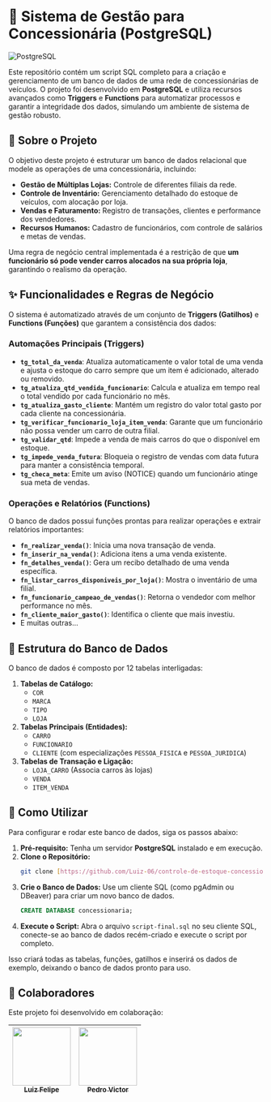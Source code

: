 # 🚗 Sistema de Gestão para Concessionária (PostgreSQL)

![PostgreSQL](https://img.shields.io/badge/PostgreSQL-316192?style=for-the-badge&logo=postgresql&logoColor=white)

Este repositório contém um script SQL completo para a criação e gerenciamento de um banco de dados de uma rede de concessionárias de veículos. O projeto foi desenvolvido em **PostgreSQL** e utiliza recursos avançados como **Triggers** e **Functions** para automatizar processos e garantir a integridade dos dados, simulando um ambiente de sistema de gestão robusto.

## 📘 Sobre o Projeto

O objetivo deste projeto é estruturar um banco de dados relacional que modele as operações de uma concessionária, incluindo:

* **Gestão de Múltiplas Lojas:** Controle de diferentes filiais da rede.
* **Controle de Inventário:** Gerenciamento detalhado do estoque de veículos, com alocação por loja.
* **Vendas e Faturamento:** Registro de transações, clientes e performance dos vendedores.
* **Recursos Humanos:** Cadastro de funcionários, com controle de salários e metas de vendas.

Uma regra de negócio central implementada é a restrição de que **um funcionário só pode vender carros alocados na sua própria loja**, garantindo o realismo da operação.

## ✨ Funcionalidades e Regras de Negócio

O sistema é automatizado através de um conjunto de **Triggers (Gatilhos)** e **Functions (Funções)** que garantem a consistência dos dados:

### Automações Principais (Triggers)
- **`tg_total_da_venda`**: Atualiza automaticamente o valor total de uma venda e ajusta o estoque do carro sempre que um item é adicionado, alterado ou removido.
- **`tg_atualiza_qtd_vendida_funcionario`**: Calcula e atualiza em tempo real o total vendido por cada funcionário no mês.
- **`tg_atualiza_gasto_cliente`**: Mantém um registro do valor total gasto por cada cliente na concessionária.
- **`tg_verificar_funcionario_loja_item_venda`**: Garante que um funcionário não possa vender um carro de outra filial.
- **`tg_validar_qtd`**: Impede a venda de mais carros do que o disponível em estoque.
- **`tg_impede_venda_futura`**: Bloqueia o registro de vendas com data futura para manter a consistência temporal.
- **`tg_checa_meta`**: Emite um aviso (NOTICE) quando um funcionário atinge sua meta de vendas.

### Operações e Relatórios (Functions)
O banco de dados possui funções prontas para realizar operações e extrair relatórios importantes:
- **`fn_realizar_venda()`**: Inicia uma nova transação de venda.
- **`fn_inserir_na_venda()`**: Adiciona itens a uma venda existente.
- **`fn_detalhes_venda()`**: Gera um recibo detalhado de uma venda específica.
- **`fn_listar_carros_disponiveis_por_loja()`**: Mostra o inventário de uma filial.
- **`fn_funcionario_campeao_de_vendas()`**: Retorna o vendedor com melhor performance no mês.
- **`fn_cliente_maior_gasto()`**: Identifica o cliente que mais investiu.
- E muitas outras...

## 🔧 Estrutura do Banco de Dados

O banco de dados é composto por 12 tabelas interligadas:

1.  **Tabelas de Catálogo:**
    - `COR`
    - `MARCA`
    - `TIPO`
    - `LOJA`
2.  **Tabelas Principais (Entidades):**
    - `CARRO`
    - `FUNCIONARIO`
    - `CLIENTE` (com especializações `PESSOA_FISICA` e `PESSOA_JURIDICA`)
3.  **Tabelas de Transação e Ligação:**
    - `LOJA_CARRO` (Associa carros às lojas)
    - `VENDA`
    - `ITEM_VENDA`

## 🚀 Como Utilizar

Para configurar e rodar este banco de dados, siga os passos abaixo:

1.  **Pré-requisito:** Tenha um servidor **PostgreSQL** instalado e em execução.
2.  **Clone o Repositório:**
    ```bash
    git clone [https://github.com/Luiz-06/controle-de-estoque-concessionaria.git](https://github.com/Luiz-06/controle-de-estoque-concessionaria.git)
    ```
3.  **Crie o Banco de Dados:** Use um cliente SQL (como pgAdmin ou DBeaver) para criar um novo banco de dados.
    ```sql
    CREATE DATABASE concessionaria;
    ```
4.  **Execute o Script:** Abra o arquivo `script-final.sql` no seu cliente SQL, conecte-se ao banco de dados recém-criado e execute o script por completo.

Isso criará todas as tabelas, funções, gatilhos e inserirá os dados de exemplo, deixando o banco de dados pronto para uso.

## 👥 Colaboradores

Este projeto foi desenvolvido em colaboração:

| [<img src="https://avatars.githubusercontent.com/u/89664539?v=4" width=115><br><sub>Luiz Felipe</sub>](https://github.com/Luiz-06) | [<img src="https://avatars.githubusercontent.com/u/89663953?v=4" width=115><br><sub>Pedro Victor</sub>](https://github.com/PedroVenanci0) |
| :---: | :---: |
